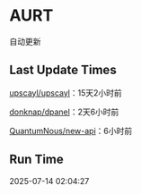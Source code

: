 # AURT

自动更新


## Last Update Times

[upscayl/upscayl](https://github.com/upscayl/upscayl)：15天2小时前

[donknap/dpanel](https://github.com/donknap/dpanel)：2天6小时前

[QuantumNous/new-api](https://github.com/QuantumNous/new-api)：6小时前


## Run Time
2025-07-14 02:04:27
